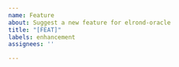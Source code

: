 ```yaml
---
name: Feature
about: Suggest a new feature for elrond-oracle
title: "[FEAT]"
labels: enhancement
assignees: ''

---
```


<!--
Tell us what newer versions of elrond-eth-relay should include. Add relevant information about why you need the new feature for and why does the existing feature set is not enough. Also, please explain in detailed steps how the feature should work
-->
